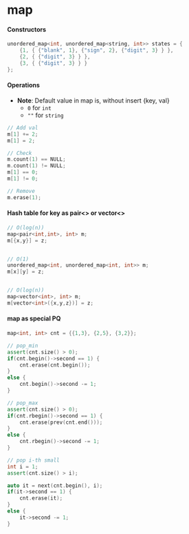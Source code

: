 
# map
#### Constructors

```cpp
unordered_map<int, unordered_map<string, int>> states = {
    {1, { {"blank", 1}, {"sign", 2}, {"digit", 3} } },
    {2, { {"digit", 3} } },
    {3, { {"digit", 3} } }
};
```

#### Operations
- **Note**: Default value in map is, without insert {key, val}
    + `0` for `int`
    + `""` for `string`

```cpp
// Add val
m[1] += 2;
m[1] = 2;

// Check
m.count(1) == NULL;
m.count(1) != NULL;
m[1] == 0;
m[1] != 0;

// Remove
m.erase(1);
```

#### Hash table for key as pair<> or vector<>

```C++
// O(log(n))
map<pair<int,int>, int> m;
m[{x,y}] = z;


// O(1)
unordered_map<int, unordered_map<int, int>> m;
m[x][y] = z;


// O(log(n))
map<vector<int>, int> m;
m[vector<int>({x,y,z})] = z;
```

#### map as special PQ

```C++
map<int, int> cnt = {{1,3}, {2,5}, {3,2}};

// pop_min
assert(cnt.size() > 0);
if(cnt.begin()->second == 1) {
    cnt.erase(cnt.begin());
}
else {
    cnt.begin()->second -= 1;
}

// pop_max
assert(cnt.size() > 0);
if(cnt.rbegin()->second == 1) {
    cnt.erase(prev(cnt.end()));
}
else {
    cnt.rbegin()->second -= 1;
}

// pop i-th small
int i = 1;
assert(cnt.size() > i);

auto it = next(cnt.begin(), i);
if(it->second == 1) {
    cnt.erase(it);
}
else {
    it->second -= 1;
}
```
